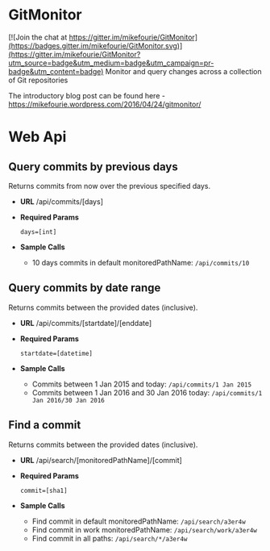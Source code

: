 # GitMonitor

[![Join the chat at https://gitter.im/mikefourie/GitMonitor](https://badges.gitter.im/mikefourie/GitMonitor.svg)](https://gitter.im/mikefourie/GitMonitor?utm_source=badge&utm_medium=badge&utm_campaign=pr-badge&utm_content=badge)
Monitor and query changes across a collection of Git repositories

The introductory blog post can be found here - https://mikefourie.wordpress.com/2016/04/24/gitmonitor/


# Web Api
**Query commits by previous days**
----
  Returns commits from now over the previous specified days.

* **URL**
  /api/commits/[days]

*  **Required Params**

   `days=[int]`

* **Sample Calls**
  * 10 days commits in default monitoredPathName: ```/api/commits/10```

**Query commits by date range**
----
  Returns commits between the provided dates (inclusive).

* **URL**
  /api/commits/[startdate]/[enddate]

*  **Required Params**

   `startdate=[datetime]`

* **Sample Calls**
  * Commits between 1 Jan 2015 and today: ```/api/commits/1 Jan 2015```
  * Commits between 1 Jan 2016 and 30 Jan 2016 today: ```/api/commits/1 Jan 2016/30 Jan 2016```

**Find a commit**
----
  Returns commits between the provided dates (inclusive).

* **URL**
  /api/search/[monitoredPathName]/[commit]

*  **Required Params**
 
   `commit=[sha1]`

* **Sample Calls**
  * Find commit in default monitoredPathName: ```/api/search/a3er4w```
  * Find commit in work monitoredPathName: ```/api/search/work/a3er4w```
  * Find commit in all paths: ```/api/search/*/a3er4w```
